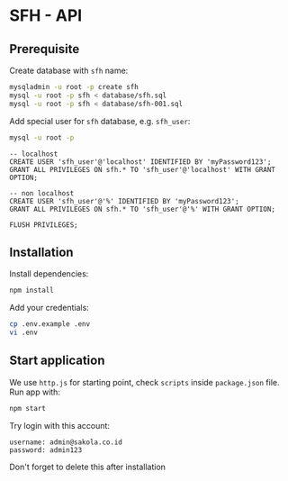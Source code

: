 # SFH - API

## Prerequisite

Create database with `sfh` name:

```bash
mysqladmin -u root -p create sfh
mysql -u root -p sfh < database/sfh.sql
mysql -u root -p sfh < database/sfh-001.sql
```

Add special user for `sfh` database, e.g. `sfh_user`:

```bash
mysql -u root -p
```

```mysql
-- localhost
CREATE USER 'sfh_user'@'localhost' IDENTIFIED BY 'myPassword123';
GRANT ALL PRIVILEGES ON sfh.* TO 'sfh_user'@'localhost' WITH GRANT OPTION;

-- non localhost
CREATE USER 'sfh_user'@'%' IDENTIFIED BY 'myPassword123';
GRANT ALL PRIVILEGES ON sfh.* TO 'sfh_user'@'%' WITH GRANT OPTION;

FLUSH PRIVILEGES;
```

## Installation

Install dependencies:

```bash
npm install
```

Add your credentials:

```bash
cp .env.example .env
vi .env
```

## Start application

We use `http.js` for starting point, check `scripts` inside `package.json` file.
Run app with:

```bash
npm start
```

Try login with this account:

```text
username: admin@sakola.co.id
password: admin123
```

Don't forget to delete this after installation

